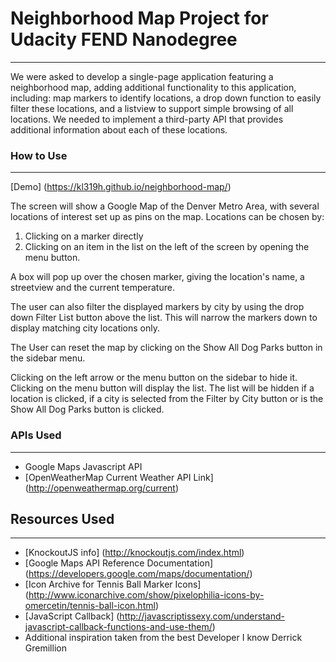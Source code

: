 # Neighborhood Map Project for Udacity FEND Nanodegree
---
We were asked to develop a single-page application featuring a neighborhood map, adding additional functionality to this application, including: map markers to identify locations, a drop down function to easily filter these locations, and a listview to support simple browsing of all locations. We needed to implement a third-party API that provides additional information about each of these locations.

### How to Use
---
[Demo] (https://kl319h.github.io/neighborhood-map/)

The screen will show a Google Map of the Denver Metro Area, with several locations of interest set up as pins on the map. Locations can be chosen by:
1. Clicking on a marker directly
2. Clicking on an item in the list on the left of the screen by opening the menu button.

A box will pop up over the chosen marker, giving the location's name, a streetview and the current temperature.

The user can also filter the displayed markers by city by using the drop down Filter List button above the list. This will narrow the markers down to display matching city locations only.

The User can reset the map by clicking on the Show All Dog Parks button in the sidebar menu.

Clicking on the left arrow or the menu button on the sidebar to hide it. Clicking on the menu button will display the list. The list will be hidden if a location is clicked, if a city is selected from the Filter by City button or is the Show All Dog Parks button is clicked.

### APIs Used
---
- Google Maps Javascript API
- [OpenWeatherMap Current Weather API Link] (http://openweathermap.org/current)


## Resources Used
---
 - [KnockoutJS info] (http://knockoutjs.com/index.html)
 - [Google Maps API Reference Documentation] (https://developers.google.com/maps/documentation/)
 - [Icon Archive for Tennis Ball Marker Icons] (http://www.iconarchive.com/show/pixelophilia-icons-by-omercetin/tennis-ball-icon.html)
 - [JavaScript Callback] (http://javascriptissexy.com/understand-javascript-callback-functions-and-use-them/)
 - Additional inspiration taken from the best Developer I know Derrick Gremillion
